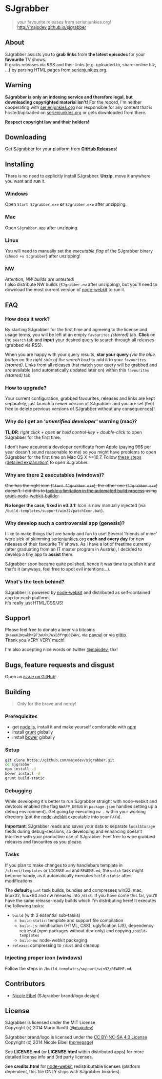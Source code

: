 # SJgrabber

> *your* favourite releases from serienjunkies.org!  
> http://majodev.github.io/sjgrabber

## About
SJgrabber assists you to **grab links** from **the latest episodes** for your **favourite** TV shows.  
It grabs releases via RSS and their links (e.g. uploaded.to, share-online.biz, ...) by parsing HTML pages from [serienjunkies.org](http://serienjunkies.org/). 

## Warning
**SJgrabber is only an indexing service and therefore legal, but downloading copyrighted material isn't!** For the record, I'm neither cooperating with [serienjunkies.org](http://serienjunkies.org/) nor responsible for any content that is hosted/uploaded on [serienjunkies.org](http://serienjunkies.org/) or gets downloaded from there.  

**Respect copyright law and their holders!**

## Downloading
Get SJgrabber for your platform from **[GitHub Releases](https://github.com/majodev/sjgrabber/releases)**!

## Installing
There is no need to explicitly install SJgrabber. **Unzip**, move it anywhere you want and **run** it.

### Windows
Open `Start SJgrabber.exe` **or** `SJgrabber.exe` after unzipping.

### Mac
Open `SJgrabber.app` after unzipping. 

### Linux
You will need to manually set the *executable flag* of the SJgrabber binary (`chmod +x SJgrabber`) after unzipping!

### NW
*Attention, NW builds are untested!*  
I also distribute NW builds (`SJgrabber.nw` after unzipping), but you'll need to download the most current version of [node-webkit](https://github.com/rogerwang/node-webkit) to run it.

## FAQ

### How does it work?
By starting SJgrabber for the first time and agreeing to the license and usage terms, you will be left at an empty `favourites` *(starred)* tab. **Click** on the `search` tab and **input** your desired query to search through all releases (grabbed via RSS).  

When you are happy with your query results, **star your query** *(via the blue button on the right side of the search box)* to add it to your `favourites` *(starred)*. Links from all releases that match your query will be grabbed and are available (and automatically updated later on) within this `favourites` *(starred)* tab.

### How to upgrade?
Your current configuration, grabbed favourites, releases and links are kept separately, just launch a newer version of SJgrabber and you are set (feel free to delete previous versions of SJgrabber without any consequences)!

### Why do I get an *'unverified developer'* warning (mac)?
**TL;DR**: *right click + open* **or** *hold control-key + double-click* to open SJgrabber for the first time.

I don't have acquired a developer certificate from Apple (paying 99$ per year doesn't sound reasonable to me) so you might have problems to open SJgrabber for the first time on Mac OS X >=10.7. Follow [these steps (detailed explanation)](http://support.apple.com/kb/PH14369) to open SJgrabber.

### Why are there 2 executables (windows)?
~~One has the right icon (`Start SJgrabber.exe`), the other one (`SJgrabber.exe`) doesn't. I did this to [tackle a limitation in the automated build process](https://github.com/mllrsohn/grunt-node-webkit-builder/issues/78) using [grunt-node-webkit-builder](https://www.npmjs.org/package/grunt-node-webkit-builder).~~ 

**No longer the case, fixed in v0.3.1:** Icon is now manually injected (via `/build-templates/support/win32/patchIcon.bat`).

### Why develop such a controversial app (genesis)?
I like to make things that are handy and fun to use! Several 'friends of mine' were *sick* of skimming [serienjunkies.org](http://serienjunkies.org/) **each and every day** for new releases of their favourite TV shows. As I have a lot of freetime currently (after graduating from an IT master program in Austria), I decided to develop a tiny app to **assist** them. 

SJgrabber soon became quite polished, hence it was time to publish it and that's it (anyways, feel free to spot evil intentions...).

### What's the tech behind?
SJgrabber is powered by [node-webkit](https://github.com/rogerwang/node-webkit) and distributed as self-contained app for each platform.  
It's really just HTML/CSS/JS!

## Support
Please feel free to donate a beer via bitcoins `1KaeuK2WpwkhK9T3eURK7uxB3frgD8Z4HV`, via <a href="https://www.paypal.com/cgi-bin/webscr?cmd=_donations&business=mario%2eranftl%40gmail%2ecom&lc=AT&item_name=a fresh and cold SJgrabber thank you beer&currency_code=EUR&bn=PP%2dDonationsBF%3abtn_donate_SM%2egif%3aNonHosted">paypal</a> or via <a href="https://www.gittip.com/majodev/">gittip</a>.  
Thank you VERY VERY much!

I'm also accepting nice words on twitter [@majodev](https://twitter.com/majodev), thx!

## Bugs, feature requests and disgust
Open an [issue on GitHub](https://github.com/majodev/sjgrabber/issues)!

## Building
> Only for the brave and nerdy!

### Prerequisites
* get [node.js](http://nodejs.org/), install it and make yourself comfortable with [npm](https://www.npmjs.org/)
* install [grunt](http://gruntjs.com/) globally
* install [bower](http://bower.io/) globally

### Setup
```bash
git clone https://github.com/majodev/sjgrabber.git
cd sjgrabber
npm install -d
bower install -d
grunt build-static
```

### Debugging
While developing it's better to run SJgrabber straight with node-webkit and devtools enabled (the flag `NWAPP_DEBUG` in `package.json` handles setting up a debug environment). Get going by executing `nw .` within your working directory (put the [node-webkit](https://github.com/rogerwang/node-webkit) executable into your `PATH`). 

**Important**: SJgrabber reads and saves your data to separate `localStorage` fields during debug-sessions, so developing and enhancing doesn't interfere with your productive use of SJgrabber. Feel free to wipe grabbed releases and favourites as you please.

### Tasks
If you plan to make changes to any handlebars template in `/client/templates` or `LICENSE.md` and `README.md`, the `watch` task might become handy, as it automatically executes `build-static` after modifications.

The **default** `grunt` task builds, bundles and compresses win32, mac, linux32, linux64 and nw releases into `/dist`. If you have come this far, you'll have the same release-ready builds which I'm distributing here! It executes the following tasks:
* `build` (with 3 essential sub-tasks)
  - `build-static`: template and support file compilation
  - `build-js`: minification (HTML, CSS), uglyfication (JS), dependency retrieval (npm packages without dev-only) and copying `/build-templates`
  - `build-nw`: node-webkit packaging
* `release`: compressing to `/dist` and cleanup

### Injecting proper icon (windows)
Follow the steps in `/build-templates/support/win32/README.md`.

## Contributors
* [Nicole Eibel](http://nicoleeibel.at/) (SJgrabber brand/logo design)

## License
SJgrabber is licensed under the MIT License  
Copyright (c) 2014 Mario Ranftl ([@majodev](https://twitter.com/majodev))

SJgrabber brand/logo is licensed under the [CC BY-NC-SA 4.0 License](http://creativecommons.org/licenses/by-nc-sa/4.0/)  
Copyright (c) 2014 Nicole Eibel ([homepage](http://nicoleeibel.at/))

See **LICENSE.md** (or **LICENSE.html** within distributed apps) for more detailed license info and 3rd party licenses.

See **credits.html** for [node-webkit](https://github.com/rogerwang/node-webkit) redistributable licenses (platform dependent, this file ONLY ships with SJgrabber binaries).